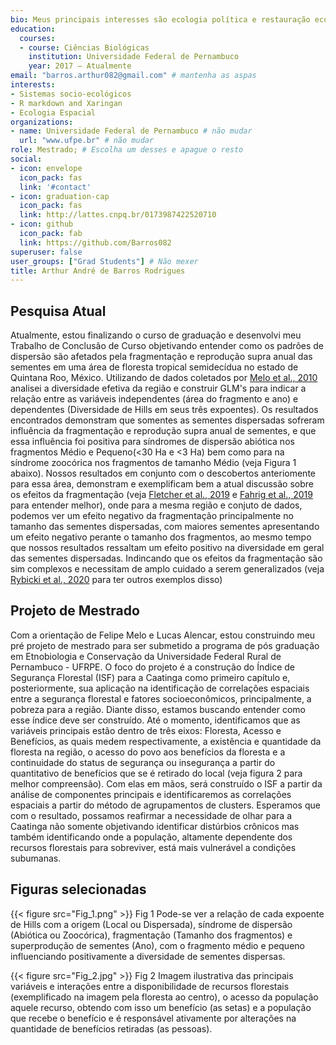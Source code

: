 ```yaml
---
bio: Meus principais interesses são ecologia política e restauração ecológica
education:
  courses:
  - course: Ciências Biológicas
    institution: Universidade Federal de Pernambuco 
    year: 2017 – Atualmente
email: "barros.arthur082@gmail.com" # mantenha as aspas
interests:
- Sistemas socio-ecológicos
- R markdown and Xaringan
- Ecologia Espacial
organizations:
- name: Universidade Federal de Pernambuco # não mudar
  url: "www.ufpe.br" # não mudar
role: Mestrado; # Escolha um desses e apague o resto
social:
- icon: envelope
  icon_pack: fas
  link: '#contact'
- icon: graduation-cap
  icon_pack: fas
  link: http://lattes.cnpq.br/0173987422520710 
- icon: github
  icon_pack: fab
  link: https://github.com/Barros082
superuser: false
user_groups: ["Grad Students"] # Não mexer
title: Arthur André de Barros Rodrigues
---
```

 
## Pesquisa Atual

Atualmente, estou finalizando o curso de graduação e desenvolvi meu Trabalho de Conclusão de Curso objetivando entender como os padrões de dispersão são afetados pela fragmentação e reprodução supra anual das sementes em uma área de floresta tropical semidecídua no estado de Quintana Roo, México. Utilizando de dados coletados por [Melo et al., 2010](https://www.cambridge.org/core/product/identifier/S0266467409990435/type/journal_article) analisei a diversidade efetiva da região e construir GLM's para indicar a relação entre as variáveis independentes (área do fragmento e ano) e dependentes (Diversidade de Hills em seus três expoentes). Os resultados encontrados demonstram que somentes as sementes dispersadas sofreram influência da fragmentação e reprodução supra anual de sementes, e que essa influência foi positiva para síndromes de dispersão abiótica nos fragmentos Médio e Pequeno(<30 Ha e <3 Ha) bem como para na síndrome zoocórica nos fragmentos de tamanho Médio (veja Figura 1 abaixo). Nossos resultados em conjunto com o descobertos anteriomente para essa área, demonstram e exemplificam bem a atual discussão sobre os efeitos da fragmentação (veja [Fletcher et al., 2019](http://www.sciencedirect.com/science/article/pii/S0006320718305779) e [Fahrig et al., 2019](http://www.sciencedirect.com/science/article/pii/S0006320718313375) para entender melhor), onde para a mesma região e conjuto de dados, podemos ver um efeito negativo da fragmentação principalmente no tamanho das sementes dispersadas, com maiores sementes apresentando um efeito negativo perante o tamanho dos fragmentos, ao mesmo tempo que nossos resultados ressaltam um efeito positivo na diversidade em geral das sementes dispersadas. Indincando que os efeitos da fragmentação são sim complexos e necessitam de amplo cuidado a serem generalizados (veja [Rybicki et al., 2020](https://onlinelibrary.wiley.com/doi/abs/10.1111/ele.13450) para ter outros exemplos disso)

## Projeto de Mestrado

Com a orientação de Felipe Melo e Lucas Alencar, estou construindo meu pré projeto de mestrado para ser submetido a programa de pós graduação em Etnobiologia e Conservação da Universidade Federal Rural de Pernambuco - UFRPE. O foco do projeto é a construção do Índice de Segurança Florestal (ISF) para a Caatinga como primeiro capítulo e, posteriormente, sua aplicação na identificação de correlações espaciais entre a segurança florestal e fatores socioeconômicos, principalmente, a pobreza para a região. Diante disso, estamos buscando entender como esse índice deve ser construído. Até o momento, identificamos que as variáveis principais estão dentro de três eixos: Floresta, Acesso e Benefícios, as quais medem respectivamente, a existência e quantidade da floresta na região, o acesso do povo aos benefícios da floresta e a continuidade do status de segurança ou insegurança a partir do quantitativo de benefícios que se é retirado do local (veja figura 2 para melhor compreensão). Com elas em mãos, será construído o ISF a partir da análise de componentes principais e identificaremos as correlações espaciais a partir do método de agrupamentos de clusters. Esperamos que com o resultado, possamos reafirmar a necessidade de olhar para a Caatinga não somente objetivando identificar distúrbios crônicos mas também identificando onde a população, altamente dependente dos recursos florestais para sobreviver, está mais vulnerável a condições subumanas.

## Figuras selecionadas

{{< figure src="Fig_1.png" >}} 
Fig 1   Pode-se ver a relação de cada expoente de Hills com a origem (Local ou Dispersada), síndrome de dispersão (Abiótica ou Zoocórica), fragmentação (Tamanho dos fragmentos) e superprodução de sementes (Ano), com o fragmento médio e pequeno influenciando positivamente a diversidade de sementes dispersas.



{{< figure src="Fig_2.jpg" >}} 
Fig 2   Imagem ilustrativa das principais variáveis e interações entre a disponibilidade de recursos florestais (exemplificado na imagem pela floresta ao centro), o acesso da população aquele recurso, obtendo com isso um benefício (as setas) e a população que recebe o benefício e é responsável ativamente por alterações na quantidade de benefícios retiradas (as pessoas). 


